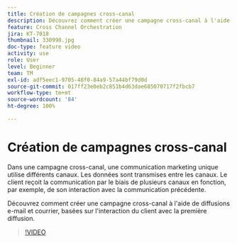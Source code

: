 ```yaml
---
title: Création de campagnes cross-canal
description: Découvrez comment créer une campagne cross-canal à l'aide de diffusions e-mail et courrier, basées sur l'interaction du client avec la première diffusion.
feature: Cross Channel Orchestration
jira: KT-7018
thumbnail: 330990.jpg
doc-type: feature video
activity: use
role: User
level: Beginner
team: TM
exl-id: adf5eec1-9705-48f0-84a9-57a44bf79d0d
source-git-commit: 017ff23e0eb2c851b4d63dae685070717f2fbcb7
workflow-type: tm+mt
source-wordcount: '84'
ht-degree: 100%

---
```


# Création de campagnes cross-canal

Dans une campagne cross-canal, une communication marketing unique utilise différents canaux. Les données sont transmises entre les canaux. Le client reçoit la communication par le biais de plusieurs canaux en fonction, par exemple, de son interaction avec la communication précédente.

Découvrez comment créer une campagne cross-canal à l&#39;aide de diffusions e-mail et courrier, basées sur l&#39;interaction du client avec la première diffusion.

>[!VIDEO](https://video.tv.adobe.com/v/330990?quality=12&learn=on)
